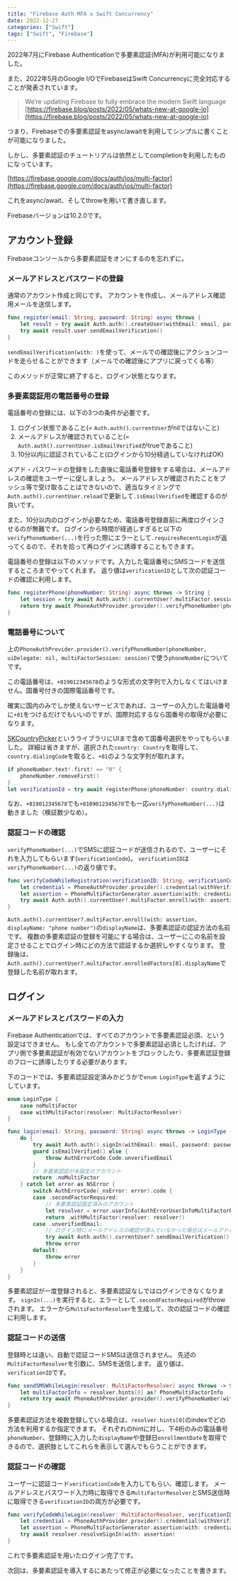 ```yaml
---
title: "Firebase Auth MFA x Swift Concurrency"
date: 2022-12-27
categories: ["Swift"]
tags: ["Swift", "Firebase"]
---
```


2022年7月にFirebase Authenticationで多要素認証(MFA)が利用可能になりました。

また、2022年5月のGoogle I/OでFirebaseはSwift Concurrencyに完全対応することが発表されています。

> We’re updating Firebase to fully embrace the modern Swift language
[https://firebase.blog/posts/2022/05/whats-new-at-google-io](https://firebase.blog/posts/2022/05/whats-new-at-google-io)

つまり、Firebaseでの多要素認証をasync/awaitを利用してシンプルに書くことが可能になりました。

しかし、多要素認証のチュートリアルは依然としてcompletionを利用したものになっています。

[https://firebase.google.com/docs/auth/ios/multi-factor](https://firebase.google.com/docs/auth/ios/multi-factor)

これをasync/await、そしてthrowを用いて書き直します。

Firebaseバージョンは10.2.0です。


## アカウント登録

Firebaseコンソールから多要素認証をオンにするのを忘れずに。

### メールアドレスとパスワードの登録

通常のアカウント作成と同じです。
アカウントを作成し、メールアドレス確認用メールを送信します。

```swift
func register(email: String, password: String) async throws {
    let result = try await Auth.auth().createUser(withEmail: email, password: password)
    try await result.user.sendEmailVerification()
}
```

`sendEmailVerification(with: )`を使って、メールでの確認後にアクションコードを走らせることができます（メールでの確認後にアプリに戻ってくる等）

このメソッドが正常に終了すると、ログイン状態となります。

### 多要素認証用の電話番号の登録

電話番号の登録には、以下の3つの条件が必要です。
1. ログイン状態であること(= `Auth.auth().currentUser`がnilではないこと)
2. メールアドレスが確認されていること(= `Auth.auth().currentUser.isEmailVerified`がtrueであること)
3. 10分以内に認証されていること(ログインから10分経過していなければOK)

メアド・パスワードの登録をした直後に電話番号登録をする場合は、メールアドレスの確認をユーザーに促しましょう。
メールアドレスが確認されたことをプッシュ等で受け取ることはできないので、適当なタイミングで`Auth.auth().currentUser.reload`で更新して`.isEmailVerified`を確認するのが良いです。

また、10分以内のログインが必要なため、電話番号登録直前に再度ログインさせるのが無難です。
ログインから時間が経過しすぎると以下の`verifyPhoneNumber(...)`を行った際にエラーとして`.requiresRecentLogin`が返ってくるので、それを拾って再ログインに誘導することもできます。

電話番号の登録は以下のメソッドです。入力した電話番号にSMSコードを送信するところまでやってくれます。
返り値は`verificationID`として次の認証コードの確認に利用します。

```swift
func registerPhone(phoneNumber: String) async throws -> String {
    let session = try await Auth.auth().currentUser?.multiFactor.session()
    return try await PhoneAuthProvider.provider().verifyPhoneNumber(phoneNumber, uiDelegate: nil, multiFactorSession: session)
}
```

### 電話番号について

上の`PhoneAuthProvider.provider().verifyPhoneNumber(phoneNumber, uiDelegate: nil, multiFactorSession: session)`で使う`phoneNumber`についてです。

この電話番号は、`+819012345678`のような形式の文字列で入力しなくてはいけません。国番号付きの国際電話番号です。

確実に国内のみでしか使えないサービスであれば、ユーザーの入力した電話番号に`+81`をつけるだけでもいいのですが、国際対応するなら国番号の取得が必要になります。

[SKCountryPicker](https://github.com/SURYAKANTSHARMA/CountryPicker)というライブラリにUIまで含めて国番号選択をやってもらいました。
詳細は省きますが、選択された`country: Country`を取得して、`country.dialingCode`を取ると、`+81`のような文字列が取れます。

```swift
if phoneNumber.text!.first! == "0" {
    phoneNumber.removeFirst()
}
let verificationId = try await registerPhone(phoneNumber: country.dialingCode! + phoneNumber)
```

なお、`+819012345678`でも`+8109012345678`でも一応`verifyPhoneNumber(...)`は動きました（検証数少なめ）。

### 認証コードの確認

`verifyPhoneNumber(...)`でSMSに認証コードが送信されるので、ユーザーにそれを入力してもらいます(`verificationCode`)。
`verificationID`は`verifyPhoneNumber(...)`の返り値です。

```swift
func verifyCodeWhileRegistration(verificationID: String, verificationCode: String) async throws {
    let credential = PhoneAuthProvider.provider().credential(withVerificationID: verificationID, verificationCode: verificationCode)
    let assertion = PhoneMultiFactorGenerator.assertion(with: credential)
    try await Auth.auth().currentUser?.multiFactor.enroll(with: assertion, displayName: "phone number")
}
```
`Auth.auth().currentUser?.multiFactor.enroll(with: assertion, displayName: "phone number")`の`displayName`は、多要素認証の認証方法の名前です。
複数の多要素認証の登録を可能にする場合は、ユーザーにこの名前を設定させることでログイン時にどの方法で認証するか選択しやすくなります。
登録後は、`Auth.auth().currentUser?.multiFactor.enrolledFactors[0].displayName`で登録した名前が取れます。


## ログイン

### メールアドレスとパスワードの入力

Firebase Authenticationでは、すべてのアカウントで多要素認証必須、という設定はできません。
もし全てのアカウントで多要素認証必須としたければ、アプリ側で多要素認証が有効でないアカウントをブロックしたり、多要素認証登録のフローに誘導したりする必要があります。

下のコードでは、多要素認証設定済みかどうかで`enum LoginType`を返すようにしています。

```swift
enum LoginType {
    case noMultiFactor
    case withMultiFactor(resolver: MultiFactorResolver)
}

func login(email: String, password: String) async throws -> LoginType {
    do {
        try await Auth.auth().signIn(withEmail: email, password: password)
        guard isEmailVerified() else {
            throw AuthErrorCode.Code.unverifiedEmail
        }
        // 多要素認証が未設定のアカウント
        return .noMultiFactor
    } catch let error as NSError {
        switch AuthErrorCode(_nsError: error).code {
        case .secondFactorRequired:
            // 多要素認証設定済みのアカウント
            let resolver = error.userInfo[AuthErrorUserInfoMultiFactorResolverKey] as? MultiFactorResolver
            return .withMultiFactor(resolver: resolver!)
        case .unverifiedEmail:
            // ログイン時にメールアドレスの確認が済んでいなかった場合はメールアドレス確認メールを再送信
            try await Auth.auth().currentUser?.sendEmailVerification()
            throw error
        default:
            throw error
        }
    }
}
```

多要素認証が一度登録されると、多要素認証なしではログインできなくなります。
`signIn(...)`を実行すると、エラーとして`.secondFactorRequired`がthrowされます。
エラーから`MultiFactorResolver`を生成して、次の認証コードの確認に利用します。

### 認証コードの送信

登録時とは違い、自動で認証コードSMSは送信されません。
先述の`MultiFactorResolver`を引数に、SMSを送信します。
返り値は、`verificationID`です。

```swift
func sendSMSWhileLogin(resolver: MultiFactorResolver) async throws -> String {
    let multiFactorInfo = resolver.hints[0] as? PhoneMultiFactorInfo
    return try await PhoneAuthProvider.provider().verifyPhoneNumber(with: multiFactorInfo!, uiDelegate: nil, multiFactorSession: resolver.session)
}
```
多要素認証方法を複数登録している場合は、`resolver.hints[0]`のindexでどの方法を利用するか指定できます。
それぞれのhintに対し、下4桁のみの電話番号`phoneNumber`、登録時に入力した`displayName`や登録日`enrollmentDate`を取得できるので、選択肢としてこれらを表示して選んでもらうことができます。

### 認証コードの確認

ユーザーに認証コード`verificationCode`を入力してもらい、確認します。
メールアドレスとパスワード入力時に取得できる`MultiFactorResolver`とSMS送信時に取得できる`verificationID`の両方が必要です。

```swift
func verifyCodeWhileLogin(resolver: MultiFactorResolver, verificationID: String, verificationCode: String) async throws {
    let credential = PhoneAuthProvider.provider().credential(withVerificationID: verificationID, verificationCode: verificationCode)
    let assertion = PhoneMultiFactorGenerator.assertion(with: credential)
    try await resolver.resolveSignIn(with: assertion)
}
```

これで多要素認証を用いたログイン完了です。

次回は、多要素認証を導入するにあたって修正が必要になったことを書きます。